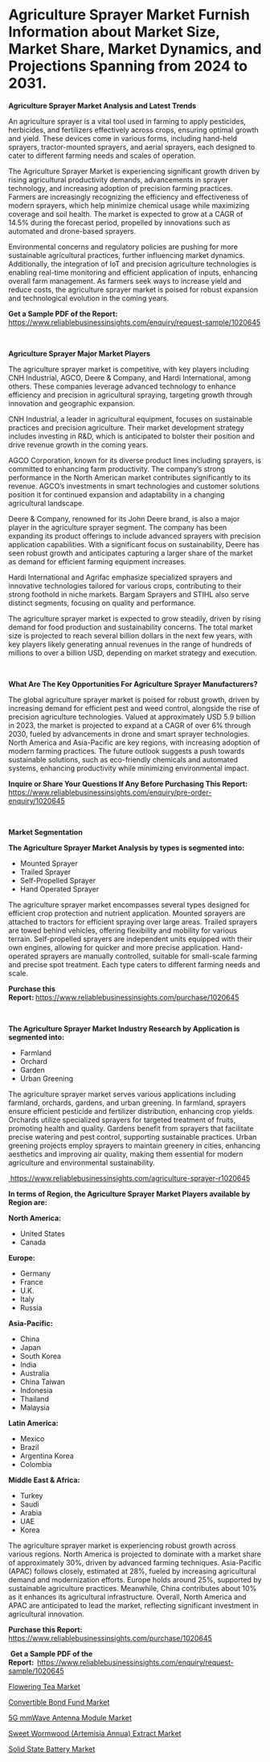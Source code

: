 <p><h1>Agriculture Sprayer Market Furnish Information about Market Size, Market Share, Market Dynamics, and Projections Spanning from 2024 to 2031.</h1></p><p><strong>Agriculture Sprayer Market Analysis and Latest Trends</strong></p>
<p><p>An agriculture sprayer is a vital tool used in farming to apply pesticides, herbicides, and fertilizers effectively across crops, ensuring optimal growth and yield. These devices come in various forms, including hand-held sprayers, tractor-mounted sprayers, and aerial sprayers, each designed to cater to different farming needs and scales of operation.</p><p>The Agriculture Sprayer Market is experiencing significant growth driven by rising agricultural productivity demands, advancements in sprayer technology, and increasing adoption of precision farming practices. Farmers are increasingly recognizing the efficiency and effectiveness of modern sprayers, which help minimize chemical usage while maximizing coverage and soil health. The market is expected to grow at a CAGR of 14.5% during the forecast period, propelled by innovations such as automated and drone-based sprayers.</p><p>Environmental concerns and regulatory policies are pushing for more sustainable agricultural practices, further influencing market dynamics. Additionally, the integration of IoT and precision agriculture technologies is enabling real-time monitoring and efficient application of inputs, enhancing overall farm management. As farmers seek ways to increase yield and reduce costs, the agriculture sprayer market is poised for robust expansion and technological evolution in the coming years.</p></p>
<p><strong>Get a Sample PDF of the Report:&nbsp;</strong> <a href="https://www.reliablebusinessinsights.com/enquiry/request-sample/1020645?utm_campaign=1121&utm_medium=2&utm_source=Github&utm_content=ia&utm_term=04122024&utm_id=agriculture-sprayer">https://www.reliablebusinessinsights.com/enquiry/request-sample/1020645</a></p>
<p>&nbsp;</p>
<p><strong>Agriculture Sprayer Major Market Players</strong></p>
<p><p>The agriculture sprayer market is competitive, with key players including CNH Industrial, AGCO, Deere & Company, and Hardi International, among others. These companies leverage advanced technology to enhance efficiency and precision in agricultural spraying, targeting growth through innovation and geographic expansion.</p><p>CNH Industrial, a leader in agricultural equipment, focuses on sustainable practices and precision agriculture. Their market development strategy includes investing in R&D, which is anticipated to bolster their position and drive revenue growth in the coming years.</p><p>AGCO Corporation, known for its diverse product lines including sprayers, is committed to enhancing farm productivity. The company’s strong performance in the North American market contributes significantly to its revenue. AGCO’s investments in smart technologies and customer solutions position it for continued expansion and adaptability in a changing agricultural landscape.</p><p>Deere & Company, renowned for its John Deere brand, is also a major player in the agriculture sprayer segment. The company has been expanding its product offerings to include advanced sprayers with precision application capabilities. With a significant focus on sustainability, Deere has seen robust growth and anticipates capturing a larger share of the market as demand for efficient farming equipment increases.</p><p>Hardi International and Agrifac emphasize specialized sprayers and innovative technologies tailored for various crops, contributing to their strong foothold in niche markets. Bargam Sprayers and STIHL also serve distinct segments, focusing on quality and performance.</p><p>The agriculture sprayer market is expected to grow steadily, driven by rising demand for food production and sustainability concerns. The total market size is projected to reach several billion dollars in the next few years, with key players likely generating annual revenues in the range of hundreds of millions to over a billion USD, depending on market strategy and execution.</p></p>
<p>&nbsp;</p>
<p><strong>What Are The Key Opportunities For Agriculture Sprayer Manufacturers?</strong></p>
<p><p>The global agriculture sprayer market is poised for robust growth, driven by increasing demand for efficient pest and weed control, alongside the rise of precision agriculture technologies. Valued at approximately USD 5.9 billion in 2023, the market is projected to expand at a CAGR of over 6% through 2030, fueled by advancements in drone and smart sprayer technologies. North America and Asia-Pacific are key regions, with increasing adoption of modern farming practices. The future outlook suggests a push towards sustainable solutions, such as eco-friendly chemicals and automated systems, enhancing productivity while minimizing environmental impact.</p></p>
<p><strong>Inquire or Share Your Questions If Any Before Purchasing This Report:</strong> <a href="https://www.reliablebusinessinsights.com/enquiry/pre-order-enquiry/1020645?utm_campaign=1121&utm_medium=2&utm_source=Github&utm_content=ia&utm_term=04122024&utm_id=agriculture-sprayer">https://www.reliablebusinessinsights.com/enquiry/pre-order-enquiry/1020645</a></p>
<p>&nbsp;</p>
<p><strong>Market Segmentation</strong></p>
<p><strong>The Agriculture Sprayer Market Analysis by types is segmented into:</strong></p>
<p><ul><li>Mounted Sprayer</li><li>Trailed Sprayer</li><li>Self-Propelled Sprayer</li><li>Hand Operated Sprayer</li></ul></p>
<p><p>The agriculture sprayer market encompasses several types designed for efficient crop protection and nutrient application. Mounted sprayers are attached to tractors for efficient spraying over large areas. Trailed sprayers are towed behind vehicles, offering flexibility and mobility for various terrain. Self-propelled sprayers are independent units equipped with their own engines, allowing for quicker and more precise application. Hand-operated sprayers are manually controlled, suitable for small-scale farming and precise spot treatment. Each type caters to different farming needs and scale.</p></p>
<p><strong>Purchase this Report:&nbsp;</strong><a href="https://www.reliablebusinessinsights.com/purchase/1020645?utm_campaign=1121&utm_medium=2&utm_source=Github&utm_content=ia&utm_term=04122024&utm_id=agriculture-sprayer">https://www.reliablebusinessinsights.com/purchase/1020645</a></p>
<p>&nbsp;</p>
<p><strong>The Agriculture Sprayer Market Industry Research by Application is segmented into:</strong></p>
<p><ul><li>Farmland</li><li>Orchard</li><li>Garden</li><li>Urban Greening</li></ul></p>
<p><p>The agriculture sprayer market serves various applications including farmland, orchards, gardens, and urban greening. In farmland, sprayers ensure efficient pesticide and fertilizer distribution, enhancing crop yields. Orchards utilize specialized sprayers for targeted treatment of fruits, promoting health and quality. Gardens benefit from sprayers that facilitate precise watering and pest control, supporting sustainable practices. Urban greening projects employ sprayers to maintain greenery in cities, enhancing aesthetics and improving air quality, making them essential for modern agriculture and environmental sustainability.</p></p>
<p><a href="https://www.reliablebusinessinsights.com/agriculture-sprayer-r1020645?utm_campaign=1121&utm_medium=2&utm_source=Github&utm_content=ia&utm_term=04122024&utm_id=agriculture-sprayer">&nbsp;https://www.reliablebusinessinsights.com/agriculture-sprayer-r1020645</a></p>
<p><strong>In terms of Region, the Agriculture Sprayer Market Players available by Region are:</strong></p>
<p>
    <p> <strong> North America: </strong>
        <ul>
            <li>United States</li>
            <li>Canada</li>
        </ul>
        </p> 
    <p> <strong> Europe: </strong>
        <ul>
            <li>Germany</li>
            <li>France</li>
            <li>U.K.</li>
            <li>Italy</li>
            <li>Russia</li>
        </ul>
        </p> 
    <p> <strong> Asia-Pacific: </strong>
        <ul>
            <li>China</li>
            <li>Japan</li>
            <li>South Korea</li>
            <li>India</li>
            <li>Australia</li>
            <li>China Taiwan</li>
            <li>Indonesia</li>
            <li>Thailand</li>
            <li>Malaysia</li>
        </ul>
        </p> 
    <p> <strong> Latin America: </strong>
        <ul>
            <li>Mexico</li>
            <li>Brazil</li>
            <li>Argentina Korea</li>
            <li>Colombia</li>
        </ul>
        </p> 
    <p> <strong> Middle East & Africa: </strong>
        <ul>
            <li>Turkey</li>
            <li>Saudi</li>
            <li>Arabia</li>
            <li>UAE</li>
            <li>Korea</li>
        </ul>
    </p>
    </p>
<p><p>The agriculture sprayer market is experiencing robust growth across various regions. North America is projected to dominate with a market share of approximately 30%, driven by advanced farming techniques. Asia-Pacific (APAC) follows closely, estimated at 28%, fueled by increasing agricultural demand and modernization efforts. Europe holds around 25%, supported by sustainable agriculture practices. Meanwhile, China contributes about 10% as it enhances its agricultural infrastructure. Overall, North America and APAC are anticipated to lead the market, reflecting significant investment in agricultural innovation.</p></p>
<p><strong>Purchase this Report: </strong><a href="https://www.reliablebusinessinsights.com/purchase/1020645?utm_campaign=1121&utm_medium=2&utm_source=Github&utm_content=ia&utm_term=04122024&utm_id=agriculture-sprayer">https://www.reliablebusinessinsights.com/purchase/1020645</a></p>
<p>&nbsp;<strong>Get a Sample PDF of the Report:&nbsp;&nbsp;</strong><a href="https://www.reliablebusinessinsights.com/enquiry/request-sample/1020645?utm_campaign=1121&utm_medium=2&utm_source=Github&utm_content=ia&utm_term=04122024&utm_id=agriculture-sprayer">https://www.reliablebusinessinsights.com/enquiry/request-sample/1020645</a></p>
<p><strong></strong></p>
<p><p><a href="https://issuu.com/reportprime-2/docs/flowering-tea-market-size-2030.pptx?utm_campaign=1121&utm_medium=2&utm_source=Github&utm_content=ia&utm_term=04122024&utm_id=agriculture-sprayer">Flowering Tea Market</a></p><p><a href="https://www.linkedin.com/pulse/convertible-bond-fund-market-report-in-depth-trends-insights-bxuef?utm_campaign=1121&utm_medium=2&utm_source=Github&utm_content=ia&utm_term=04122024&utm_id=agriculture-sprayer">Convertible Bond Fund Market</a></p><p><a href="https://www.linkedin.com/pulse/5g-mmwave-antenna-module-industry-research-covering-multiple-xm67f?utm_campaign=1121&utm_medium=2&utm_source=Github&utm_content=ia&utm_term=04122024&utm_id=agriculture-sprayer">5G mmWave Antenna Module Market</a></p><p><a href="https://issuu.com/reportprime-2/docs/sweet-wormwood-artemisia-annua-extract-market-size?utm_campaign=1121&utm_medium=2&utm_source=Github&utm_content=ia&utm_term=04122024&utm_id=agriculture-sprayer">Sweet Wormwood (Artemisia Annua) Extract Market</a></p><p><a href="https://github.com/guneycigdem35/Market-Research-Report-List-5/blob/main/solid-state-battery-market.md?utm_campaign=1121&utm_medium=2&utm_source=Github&utm_content=ia&utm_term=04122024&utm_id=agriculture-sprayer">Solid State Battery Market</a></p></p>